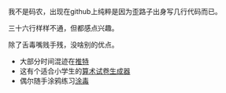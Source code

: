 我不是码农，出现在github上纯粹是因为歪路子出身写几行代码而已。

三十六行样样不通，但都感点兴趣。

除了舌毒嘴贱手残，没啥别的优点。

* 大部分时间混迹在[推特](https://twitter.com/LordDoomed)
* 这有个适合小学生的[算术试卷生成器](https://lorddoomed.github.io/Arith/)
* 偶尔随手涂鸦练习[涂毒](https://trello.com/b/T4KHl7UF)
